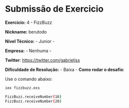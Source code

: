 # Submissão de Exercicio

**Exercicio:** 4 - FizzBuzz

**Nickname:** berutodo

**Nível Técnico:** - Junior -

**Empresa:** -  Nenhuma -

**Twitter**: https://twitter.com/gabrieIjsx

**Dificuldade de Resolução:** - Baixa -
**Como rodar o desafio**: 

Use o comando abaixo: 
```bash
iex fizzbuzz.exs
```
```bash
FizzBuzz.receiveNumber(16)
FizzBuzz.receiveNumber(20)
```
